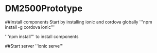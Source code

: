 # DM2500Prototype

##Install components
Start by installing ionic and cordova globally
'''npm install -g cordova ionic'''

'''npm install''' to install components

##Start server
''ionic serve'''
